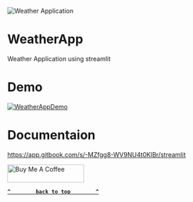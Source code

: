 ![Weather Application](https://pimp-my-readme.webapp.io/pimp-my-readme/wavy-banner?subtitle=Weather%20Details%20of%20the%20City&title=Weather%20Application)

# WeatherApp
Weather Application using streamlit

# Demo
[![WeatherAppDemo](https://cdn.dribbble.com/users/1761137/screenshots/3665783/dribbble.gif)](https://vimeo.com/640657383 "Weather App Demo - Click to Watch!")

# Documentaion
https://app.gitbook.com/s/-MZfgg8-WV9NU4t0KlBr/streamlit

<a href="https://www.buymeacoffee.com/surendra1985" target="_blank">
  <img src="https://cdn.buymeacoffee.com/buttons/default-orange.png" alt="Buy Me A Coffee" height="41" width="174"></a>

**[`^        back to top        ^`](#)**
